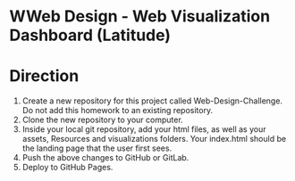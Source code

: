 # WWeb Design - Web Visualization Dashboard (Latitude)
<h1>Direction</h1>
<ol>
<li>Create a new repository for this project called Web-Design-Challenge. Do not add this homework to an existing repository.</li>


<li>Clone the new repository to your computer.</li>


<li>Inside your local git repository, add your html files, as well as your assets, Resources and visualizations folders. Your index.html should be the landing page that the user first sees.</li>


<li>Push the above changes to GitHub or GitLab.</li>


<li>Deploy to GitHub Pages.</li>
</ol>
